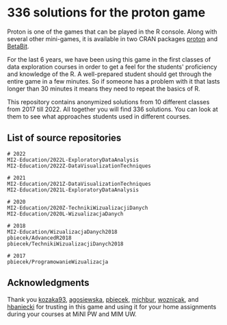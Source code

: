 # 336 solutions for the proton game

Proton is one of the games that can be played in the R console. Along with several other mini-games, it is available in two CRAN packages [proton](https://CRAN.R-project.org/package=proton) and [BetaBit](https://CRAN.R-project.org/package=BetaBit).

For the last 6 years, we have been using this game in the first classes of data exploration courses in order to get a feel for the students' proficiency and knowledge of the R. A well-prepared student should get through the entire game in a few minutes. So if someone has a problem with it that lasts longer than 30 minutes it means they need to repeat the basics of R.

This repository contains anonymized solutions from 10 different classes from 2017 till 2022. All together you will find 336 solutions. You can look at them to see what approaches students used in different courses.

## List of source repositories

```
# 2022
MI2-Education/2022L-ExploratoryDataAnalysis
MI2-Education/2022Z-DataVisualizationTechniques

# 2021
MI2-Education/2021Z-DataVisualizationTechniques
MI2-Education/2021L-ExploratoryDataAnalysis

# 2020
MI2-Education/2020Z-TechnikiWizualizacjiDanych
MI2-Education/2020L-WizualizacjaDanych

# 2018
MI2-Education/WizualizacjaDanych2018
pbiecek/AdvancedR2018
pbiecek/TechnikiWizualizacjiDanych2018

# 2017
pbiecek/ProgramowanieWizualizacja
```

## Acknowledgments

Thank you [kozaka93](https://github.com/kozaka93), [agosiewska](https://github.com/agosiewska), [pbiecek](https://github.com/pbiecek),  [michbur](https://github.com/michbur),  [woznicak](https://github.com/woznicak), and [hbaniecki](https://github.com/hbaniecki) for trusting in this game and using it for your home assignments during your courses at MiNI PW and MIM UW.

